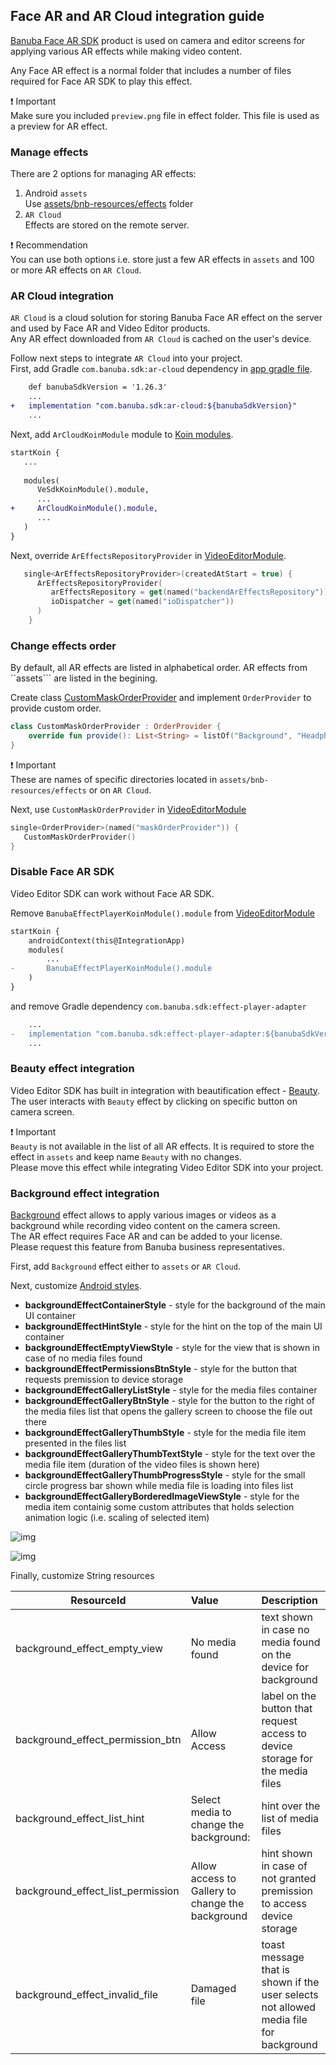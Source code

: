 ## Face AR and AR Cloud integration guide

[Banuba Face AR SDK](https://www.banuba.com/facear-sdk/face-filters) product is used on camera and editor screens for applying various AR effects while making video content.  

Any Face AR effect is a normal folder that includes a number of files required for Face AR SDK to play this effect. 

:exclamation: Important    
Make sure you included ```preview.png``` file in effect folder. This file is used as a preview for AR effect.

### Manage effects
There are 2 options for managing AR effects:
1. Android ```assets```  
   Use [assets/bnb-resources/effects](../app/src/main/assets/bnb-resources/effects) folder 
2. ```AR Cloud```  
   Effects are stored on the remote server. 

:exclamation: Recommendation  
You can use both options i.e. store just a few AR effects in ```assets``` and 100 or more AR effects  on ```AR Cloud```.

### AR Cloud integration
```AR Cloud``` is a cloud solution for storing Banuba Face AR effect on the server and used by Face AR and Video Editor products.  
Any AR effect downloaded from ```AR Cloud``` is cached on the user's device.

Follow next steps to integrate ```AR Cloud``` into your project.  
First, add Gradle ```com.banuba.sdk:ar-cloud``` dependency in [app gradle file](/app/build.gradle).  

```diff
    def banubaSdkVersion = '1.26.3'
    ...
+   implementation "com.banuba.sdk:ar-cloud:${banubaSdkVersion}"
    ...
```

Next, add ```ArCloudKoinModule``` module to [Koin modules](../app/src/main/java/com/banuba/example/integrationapp/VideoEditorModule.kt#L72).
```diff
startKoin {
   ...
   
   modules(
      VeSdkKoinModule().module,
      ...
+     ArCloudKoinModule().module,
      ...
   )
}
```

Next, override ```ArEffectsRepositoryProvider``` in [VideoEditorModule](../app/src/main/java/com/banuba/example/integrationapp/VideoEditorModule.kt#L132).

```kotlin
   single<ArEffectsRepositoryProvider>(createdAtStart = true) {
      ArEffectsRepositoryProvider(
         arEffectsRepository = get(named("backendArEffectsRepository")),
         ioDispatcher = get(named("ioDispatcher"))
      )
    }
```

### Change effects order
By default, all AR effects are listed in alphabetical order. AR effects from ``assets``` are listed in the begining.

Create class [CustomMaskOrderProvider](../app/src/main/java/com/banuba/example/integrationapp/VideoEditorModule.kt#L289) and implement ```OrderProvider``` to provide custom order.

```kotlin
class CustomMaskOrderProvider : OrderProvider {
    override fun provide(): List<String> = listOf("Background", "HeadphoneMusic")
}
```
:exclamation: Important  
These are names of specific directories located in ```assets/bnb-resources/effects``` or on ```AR Cloud```.  

Next, use ```CustomMaskOrderProvider``` in [VideoEditorModule](../app/src/main/java/com/banuba/example/integrationapp/VideoEditorModule.kt#L157)
```kotlin
single<OrderProvider>(named("maskOrderProvider")) {
   CustomMaskOrderProvider()
}
```


### Disable Face AR SDK
Video Editor SDK can work without Face AR SDK. 

Remove ```BanubaEffectPlayerKoinModule().module``` from [VideoEditorModule](../app/src/main/java/com/banuba/example/integrationapp/VideoEditorModule.kt)
```diff
startKoin {
    androidContext(this@IntegrationApp)    
    modules(
        ...
-       BanubaEffectPlayerKoinModule().module
    )
}
```
and remove Gradle dependency ```com.banuba.sdk:effect-player-adapter```
```diff
    ...
-   implementation "com.banuba.sdk:effect-player-adapter:${banubaSdkVersion}"
    ...
```

### Beauty effect integration
Video Editor SDK has built in integration with beautification effect - [Beauty](../app/src/main/assets/bnb-resources/effects/Beauty).
The user interacts with ```Beauty``` effect by clicking on specific button on camera screen.  

:exclamation: Important  
```Beauty``` is not available in the list of all AR effects. It is required to store the effect in ```assets``` and keep name ```Beauty``` with no changes.    
Please move this effect while integrating Video Editor SDK into your project.

### Background effect integration

[Background](../app/src/main/assets/bnb-resources/effects/Background) effect allows to apply various images or videos as a background while recording video content on the camera screen.  
The AR effect requires Face AR and can be added to your license.  
Please request this feature from Banuba business representatives.

First, add ```Background``` effect either to ```assets``` or  ```AR Cloud```.

Next, customize [Android styles](../app/src/main/res/values/themes.xml#L1306).

- **backgroundEffectContainerStyle** - style for the background of the main UI container
- **backgroundEffectHintStyle** - style for the hint on the top of the main UI container
- **backgroundEffectEmptyViewStyle** - style for the view that is shown in case of no media files found
- **backgroundEffectPermissionsBtnStyle** - style for the button that requests premission to device storage
- **backgroundEffectGalleryListStyle** - style for the media files container
- **backgroundEffectGalleryBtnStyle** - style for the button to the right of the media files list that opens the gallery screen to choose the file out there
- **backgroundEffectGalleryThumbStyle** - style for the media file item presented in the files list
- **backgroundEffectGalleryThumbTextStyle** - style for the text over the media file item (duration of the video files is shown here)
- **backgroundEffectGalleryThumbProgressStyle** - style for the small circle progress bar shown while media file is loading into files list
- **backgroundEffectGalleryBorderedImageViewStyle** - style for the media item containig some custom attributes that holds selection animation logic (i.e. scaling of selected item)

![img](screenshots/15_1_Background1.png)

![img](screenshots/15_1_Background2.png)

Finally, customize String resources

| ResourceId        |      Value      |   Description |
| ------------- | :----------- | :------------- |
| background_effect_empty_view | No media found | text shown in case no media found on the device for background
| background_effect_permission_btn | Allow Access | label on the button that request access to device storage for the media files
| background_effect_list_hint | Select media to change the background: | hint over the list of media files
| background_effect_list_permission | Allow access to Gallery to change the background | hint shown in case of not granted premission to access device storage
| background_effect_invalid_file | Damaged file | toast message that is shown if the user selects not allowed media file for background